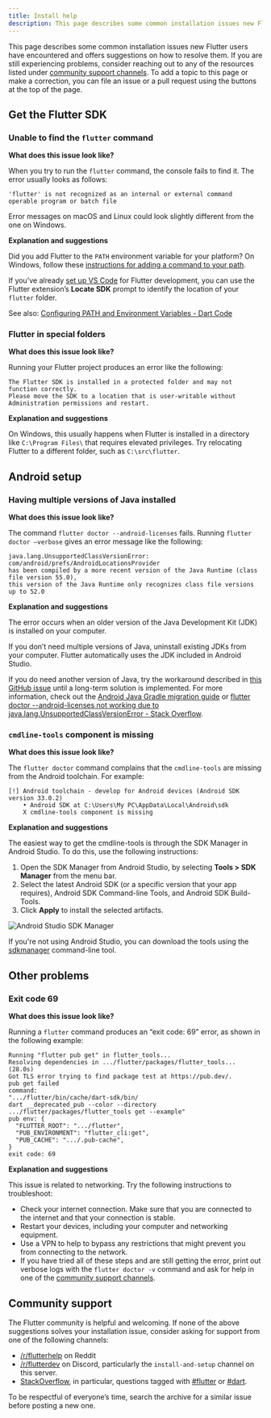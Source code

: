 ```yaml
---
title: Install help
description: This page describes some common installation issues new Flutter users have run into and offers suggestions to resolve them.
---
```


This page describes some common installation issues new Flutter users have 
encountered and offers suggestions on how to resolve them.
If you are still experiencing problems, consider reaching out to any of
the resources listed under [community support channels][].
To add a topic to this page or make a correction,
you can file an issue or a pull request using the buttons at the top of the page.

## Get the Flutter SDK


### Unable to find the `flutter` command

__What does this issue look like?__

When you try to run the `flutter` command, 
the console fails to find it. 
The error usually looks as follows:

```
'flutter' is not recognized as an internal or external command operable program or batch file
```

Error messages on macOS and Linux could look slightly different from 
the one on Windows. 

__Explanation and suggestions__

Did you add Flutter to the `PATH` environment variable for your platform?
On Windows, follow these [instructions for adding a command
to your path][windows path].

If you’ve already [set up VS Code][] for Flutter development,
you can use the Flutter extension’s **Locate SDK** prompt
to identify the location of your `flutter` folder.

See also: [Configuring PATH and Environment Variables - Dart Code][config path]


### Flutter in special folders


__What does this issue look like?__

Running your Flutter project produces an error like the following:

```
The Flutter SDK is installed in a protected folder and may not function correctly.
Please move the SDK to a location that is user-writable without Administration permissions and restart.
```

__Explanation and suggestions__

On Windows, this usually happens when Flutter is installed
in a directory like
`C:\Program Files\` that requires elevated privileges.
Try relocating Flutter to a different folder,
such as `C:\src\flutter`.

## Android setup

### Having multiple versions of Java installed

__What does this issue look like?__ 

The command `flutter doctor --android-licenses` fails.
Running `flutter doctor –verbose` gives an error message
like the following:

```
java.lang.UnsupportedClassVersionError: com/android/prefs/AndroidLocationsProvider 
has been compiled by a more recent version of the Java Runtime (class file version 55.0), 
this version of the Java Runtime only recognizes class file versions up to 52.0
```

__Explanation and suggestions__

The error occurs when an older version of the
Java Development Kit (JDK)
is installed on your computer. 

If you don’t need multiple versions of Java,
uninstall existing JDKs from your computer.
Flutter automatically uses the JDK included in Android Studio. 

If you do need another version of Java,
try the workaround described in
[this GitHub issue][java binary path]
until a long-term solution is implemented.
For more information,
check out the [Android Java Gradle migration guide][]
or [flutter doctor --android-licenses not working due to
    java.lang.UnsupportedClassVersionError - Stack Overflow][so java version].

### `cmdline-tools` component is missing

__What does this issue look like?__

The `flutter doctor` command complains that the
`cmdline-tools` are missing from the Android toolchain.
For example:

```
[!] Android toolchain - develop for Android devices (Android SDK version 33.0.2) 
    • Android SDK at C:\Users\My PC\AppData\Local\Android\sdk 
    X cmdline-tools component is missing 
```

__Explanation and suggestions__

The easiest way to get the cmdline-tools is through the
SDK Manager in Android Studio.
To do this, use the following instructions:

1. Open the SDK Manager from Android Studio,
   by selecting **Tools > SDK Manager** from the menu bar.
2. Select the latest Android SDK
   (or a specific version that your app requires),
   Android SDK Command-line Tools, and Android SDK Build-Tools. 
3. Click **Apply** to install the selected artifacts.

![Android Studio SDK
Manager](/assets/images/docs/get-started/install_android_tools.png)

If you're not using Android Studio,
you can download the tools using the
[sdkmanager][] command-line tool.

## Other problems

### Exit code 69

__What does this issue look like?__

Running a `flutter` command produces an “exit code: 69” error,
as shown in the following example:

```
Running "flutter pub get" in flutter_tools...
Resolving dependencies in .../flutter/packages/flutter_tools... (28.0s)
Got TLS error trying to find package test at https://pub.dev/.
pub get failed
command:
".../flutter/bin/cache/dart-sdk/bin/
dart __deprecated_pub --color --directory
.../flutter/packages/flutter_tools get --example"
pub env: {
  "FLUTTER_ROOT": ".../flutter",
  "PUB_ENVIRONMENT": "flutter_cli:get",
  "PUB_CACHE": ".../.pub-cache",
}
exit code: 69
```

__Explanation and suggestions__

This issue is related to networking. 
Try the following instructions to troubleshoot: 

* Check your internet connection.
  Make sure that you are connected to the
  internet and that your connection is stable.
* Restart your devices, including your computer
  and networking equipment.
* Use a VPN to help to bypass any restrictions that
  might prevent you from connecting to the network.
* If you have tried all of these steps and are
  still getting the error, print out verbose logs
  with the `flutter doctor -v` command and ask for help in
  one of the [community support channels][].

## Community support

The Flutter community is helpful and welcoming.
If none of the above suggestions solves your installation issue,
consider asking for support from one of the following channels:

* [/r/flutterhelp](https://www.reddit.com/r/flutterhelp/) on Reddit
* [/r/flutterdev](https://discord.gg/rflutterdev) on Discord,
  particularly the `install-and-setup` channel on this server. 
* [StackOverflow](https://stackoverflow.com/), 
  in particular, questions tagged with [#flutter][] or [#dart][].

To be respectful of everyone’s time,
search the archive for a similar issue before posting a new one. 

[#dart]:  https://stackoverflow.com/questions/tagged/dart
[#flutter]:  https://stackoverflow.com/questions/tagged/flutter
[Android Java Gradle migration guide]: {{site.url}}/release/breaking-changes/android-java-gradle-migration-guide
[community support channels]: #community-support
[java binary path]: {{site.github}}/flutter/flutter/issues/106416#issuecomment-1522198064
[so java version]: https://stackoverflow.com/questions/75328050/
[set up VS Code]: https://docs.flutter.dev/get-started/editor
[config path]: https://dartcode.org/docs/configuring-path-and-environment-variables/
[sdkmanager]: https://developer.android.com/studio/command-line/sdkmanager
[windows path]: https://www.wikihow.com/Change-the-PATH-Environment-Variable-on-Windows

